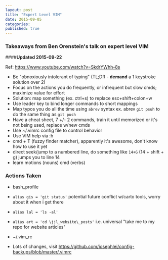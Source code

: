 ```yaml
---
layout: post
title: "Expert Level VIM"
date: 2015-09-05
categories: 
published: true
---
```


### Takeaways from Ben Orenstein's talk on expert level VIM

####**Updated 2015-09-22**

Ref: https://www.youtube.com/watch?v=SkdrYWhh-8s

* Be "obnoxiously intolerant of typing" (TL;DR - **demand** a 1 keystroke solution over 2)
* Focus on the actions you do frequently, or infrequent but slow cmds; maximize value for effort
 * Solution: map something (ex. ctrl+s) to replace esc+shift+colon+w
 * Use leader key to bind longer commands to short mappings
 * Map typos you do all the time using `abrev` syntax ex. abrev `git psuh` to do the same thing as `git push`
* Have a cheat sheet, 7 +/- 2 commands, train it until memorized or it's not being used, replace w/new cmds
* Use ~/.vimrc config file to control behavior
* Use VIM help via :h
* cmd + T (fuzzy finder matcher), apparently it's awesome, don't know how to use it yet
* direct seek/jump to a numbered line, do something like `14+G` (14 + shift + g) jumps you to line 14
* learn motions (nouns) cmd (verbs)

### Actions Taken

* bash_profile
 * `alias gis = 'git status'` potential future conflict w/carto tools, worry about it when i get there
 * `alias lal = 'ls -al'`
 * `alias art = 'cd \jjl_website\_posts'` i.e. universal "take me to my repo for website articles"

* ~/.vim_rc
 * Lots of changes, visit https://github.com/josephlei/config-backups/blob/master/.vimrc 
